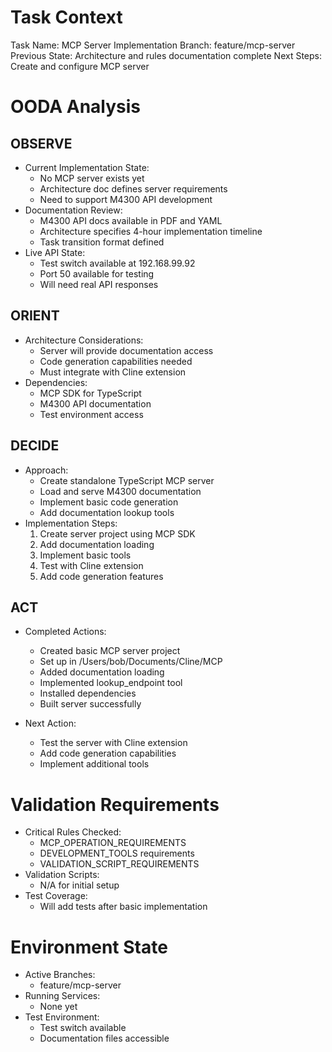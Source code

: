 # Task Context
Task Name: MCP Server Implementation
Branch: feature/mcp-server
Previous State: Architecture and rules documentation complete
Next Steps: Create and configure MCP server

# OODA Analysis
## OBSERVE
- Current Implementation State:
  * No MCP server exists yet
  * Architecture doc defines server requirements
  * Need to support M4300 API development
- Documentation Review:
  * M4300 API docs available in PDF and YAML
  * Architecture specifies 4-hour implementation timeline
  * Task transition format defined
- Live API State:
  * Test switch available at 192.168.99.92
  * Port 50 available for testing
  * Will need real API responses

## ORIENT
- Architecture Considerations:
  * Server will provide documentation access
  * Code generation capabilities needed
  * Must integrate with Cline extension
- Dependencies:
  * MCP SDK for TypeScript
  * M4300 API documentation
  * Test environment access

## DECIDE
- Approach:
  * Create standalone TypeScript MCP server
  * Load and serve M4300 documentation
  * Implement basic code generation
  * Add documentation lookup tools
- Implementation Steps:
  1. Create server project using MCP SDK
  2. Add documentation loading
  3. Implement basic tools
  4. Test with Cline extension
  5. Add code generation features

## ACT
- Completed Actions:
  * Created basic MCP server project
  * Set up in /Users/bob/Documents/Cline/MCP
  * Added documentation loading
  * Implemented lookup_endpoint tool
  * Installed dependencies
  * Built server successfully

- Next Action:
  * Test the server with Cline extension
  * Add code generation capabilities
  * Implement additional tools

# Validation Requirements
- Critical Rules Checked:
  * MCP_OPERATION_REQUIREMENTS
  * DEVELOPMENT_TOOLS requirements
  * VALIDATION_SCRIPT_REQUIREMENTS
- Validation Scripts:
  * N/A for initial setup
- Test Coverage:
  * Will add tests after basic implementation

# Environment State
- Active Branches:
  * feature/mcp-server
- Running Services:
  * None yet
- Test Environment:
  * Test switch available
  * Documentation files accessible
